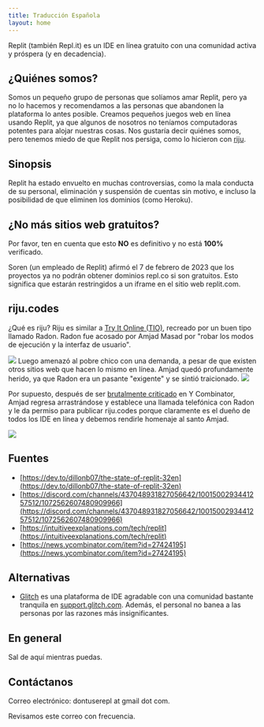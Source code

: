 ```yaml
---
title: Traducción Española
layout: home
---
```


Replit (también Repl.it) es un IDE en línea gratuito con una comunidad activa y próspera (y en decadencia).

## ¿Quiénes somos?
Somos un pequeño grupo de personas que solíamos amar Replit, pero ya no lo hacemos y recomendamos a las personas que abandonen la plataforma lo antes posible. Creamos pequeños juegos web en línea usando Replit, ya que algunos de nosotros no teníamos computadoras potentes para alojar nuestras cosas. Nos gustaría decir quiénes somos, pero tenemos miedo de que Replit nos persiga, como lo hicieron con [riju](https://intuitiveexplanations.com/tech/replit/).

## Sinopsis
Replit ha estado envuelto en muchas controversias, como la mala conducta de su personal, eliminación y suspensión de cuentas sin motivo, e incluso la posibilidad de que eliminen los dominios (como Heroku).

## ¿No más sitios web gratuitos?
Por favor, ten en cuenta que esto **NO** es definitivo y no está **100%** verificado.

Soren (un empleado de Replit) afirmó el 7 de febrero de 2023 que los proyectos ya no podrán obtener dominios repl.co si son gratuitos. Esto significa que estarán restringidos a un iframe en el sitio web replit.com.

## riju.codes
¿Qué es riju? Riju es similar a [Try It Online (TIO)](https://tio.run/), recreado por un buen tipo llamado Radon. Radon fue acosado por Amjad Masad por "robar los modos de ejecución y la interfaz de usuario".

![](https://intuitiveexplanations.com/assets/replit-email-2.png)
Luego amenazó al pobre chico con una demanda, a pesar de que existen otros sitios web que hacen lo mismo en línea. Amjad quedó profundamente herido, ya que Radon era un pasante "exigente" y se sintió traicionado.
![](https://intuitiveexplanations.com/assets/replit-email-5.png)

Por supuesto, después de ser [brutalmente criticado](https://news.ycombinator.com/item?id=27424195) en Y Combinator, Amjad regresa arrastrándose y establece una llamada telefónica con Radon y le da permiso para publicar riju.codes porque claramente es el dueño de todos los IDE en línea y debemos rendirle homenaje al santo Amjad.

![](https://intuitiveexplanations.com/assets/replit-email-9.png)

## Fuentes
- [https://dev.to/dillonb07/the-state-of-replit-32en](https://dev.to/dillonb07/the-state-of-replit-32en)
- [https://discord.com/channels/437048931827056642/1001500293441257512/1072562607480909966](https://discord.com/channels/437048931827056642/1001500293441257512/1072562607480909966)
- [https://intuitiveexplanations.com/tech/replit](https://intuitiveexplanations.com/tech/replit)
- [https://news.ycombinator.com/item?id=27424195](https://news.ycombinator.com/item?id=27424195)

## Alternativas
- [Glitch](https://glitch.com) es una plataforma de IDE agradable con una comunidad bastante tranquila en [support.glitch.com](https://support.glitch.com). Además, el personal no banea a las personas por las razones más insignificantes.

## En general
Sal de aquí mientras puedas.

## Contáctanos
Correo electrónico: dontuserepl at gmail dot com.

Revisamos este correo con frecuencia.
